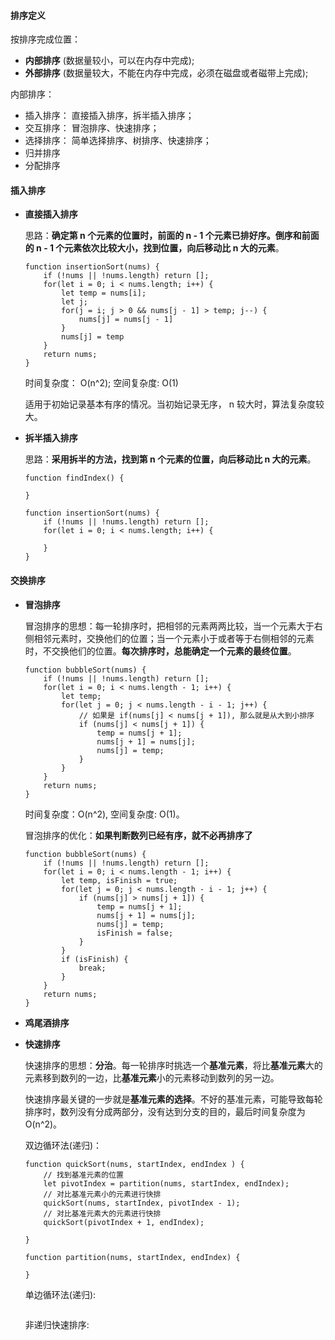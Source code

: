 #### 排序定义

按排序完成位置：
- **内部排序** (数据量较小，可以在内存中完成);
- **外部排序** (数据量较大，不能在内存中完成，必须在磁盘或者磁带上完成);

内部排序：
- 插入排序： 直接插入排序，拆半插入排序；
- 交互排序： 冒泡排序、快速排序；
- 选择排序： 简单选择排序、树排序、快速排序；
- 归并排序
- 分配排序


#### 插入排序

- **直接插入排序**

    思路：**确定第 n 个元素的位置时，前面的 n - 1 个元素已排好序。倒序和前面的 n - 1 个元素依次比较大小，找到位置，向后移动比 n 大的元素**。

    ```
    function insertionSort(nums) {
        if (!nums || !nums.length) return [];
        for(let i = 0; i < nums.length; i++) {
            let temp = nums[i];
            let j;
            for(j = i; j > 0 && nums[j - 1] > temp; j--) {
                nums[j] = nums[j - 1]
            }
            nums[j] = temp
        }
        return nums;
    }
    ```
    时间复杂度： O(n^2); 空间复杂度: O(1)

    适用于初始记录基本有序的情况。当初始记录无序， n 较大时，算法复杂度较大。

- **拆半插入排序**

    思路：**采用拆半的方法，找到第 n 个元素的位置，向后移动比 n 大的元素**。

    ```
    function findIndex() {

    }

    function insertionSort(nums) {
        if (!nums || !nums.length) return [];
        for(let i = 0; i < nums.length; i++) {

        }
    }
    ```

#### 交换排序

- **冒泡排序**

    冒泡排序的思想：每一轮排序时，把相邻的元素两两比较，当一个元素大于右侧相邻元素时，交换他们的位置；当一个元素小于或者等于右侧相邻的元素时，不交换他们的位置。**每次排序时，总能确定一个元素的最终位置**。

    ```
    function bubbleSort(nums) {
        if (!nums || !nums.length) return [];
        for(let i = 0; i < nums.length - 1; i++) {
            let temp;
            for(let j = 0; j < nums.length - i - 1; j++) {
                // 如果是 if(nums[j] < nums[j + 1]), 那么就是从大到小排序
                if (nums[j] < nums[j + 1]) {
                    temp = nums[j + 1];
                    nums[j + 1] = nums[j];
                    nums[j] = temp;
                }
            }
        }
        return nums;
    }
    ```
    时间复杂度：O(n^2), 空间复杂度: O(1)。

    冒泡排序的优化：**如果判断数列已经有序，就不必再排序了**

    ```
    function bubbleSort(nums) {
        if (!nums || !nums.length) return [];
        for(let i = 0; i < nums.length - 1; i++) {
            let temp, isFinish = true;
            for(let j = 0; j < nums.length - i - 1; j++) {
                if (nums[j] > nums[j + 1]) {
                    temp = nums[j + 1];
                    nums[j + 1] = nums[j];
                    nums[j] = temp;
                    isFinish = false;
                }
            }
            if (isFinish) {
                break;
            }
        }
        return nums;
    }
    ```

- **鸡尾酒排序**



- **快速排序**

    快速排序的思想：**分治**。每一轮排序时挑选一个**基准元素**，将比**基准元素**大的元素移到数列的一边，比**基准元素**小的元素移动到数列的另一边。

    快速排序最关键的一步就是**基准元素的选择**。不好的基准元素，可能导致每轮排序时，数列没有分成两部分，没有达到分支的目的，最后时间复杂度为 O(n^2)。


    双边循环法(递归)：
    ```
    function quickSort(nums, startIndex, endIndex ) {
        // 找到基准元素的位置
        let pivotIndex = partition(nums, startIndex, endIndex);
        // 对比基准元素小的元素进行快排
        quickSort(nums, startIndex, pivotIndex - 1);
        // 对比基准元素大的元素进行快排
        quickSort(pivotIndex + 1, endIndex);

    }

    function partition(nums, startIndex, endIndex) {

    }

    ```

    单边循环法(递归):
    ```
    ```

    非递归快速排序:
    ```
    ```




